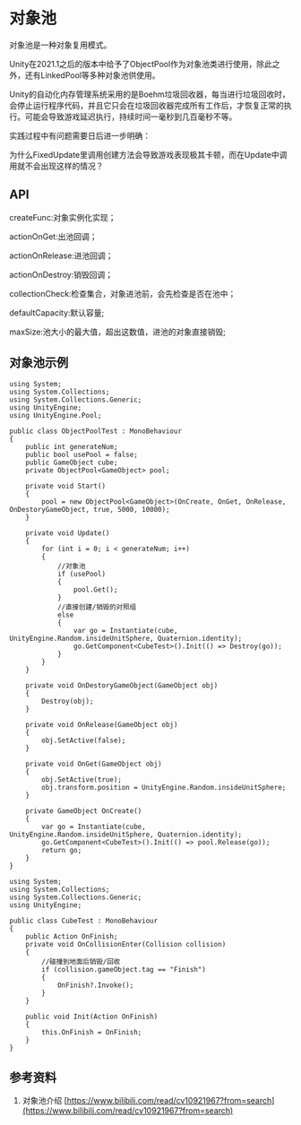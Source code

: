 # 对象池

对象池是一种对象复用模式。

Unity在2021.1之后的版本中给予了ObjectPool作为对象池类进行使用，除此之外，还有LinkedPool等多种对象池供使用。

Unity的自动化内存管理系统采用的是Boehm垃圾回收器，每当进行垃圾回收时，会停止运行程序代码，并且它只会在垃圾回收器完成所有工作后，才恢复正常的执行。可能会导致游戏延迟执行，持续时间一毫秒到几百毫秒不等。

实践过程中有问题需要日后进一步明确：

为什么FixedUpdate里调用创建方法会导致游戏表现极其卡顿，而在Update中调用就不会出现这样的情况？

## API

createFunc:对象实例化实现；

actionOnGet:出池回调；

actionOnRelease:进池回调；

actionOnDestroy:销毁回调；

collectionCheck:检查集合，对象进池前，会先检查是否在池中；

defaultCapacity:默认容量;

maxSize:池大小的最大值，超出这数值，进池的对象直接销毁;&#x20;

## 对象池示例

```
using System;
using System.Collections;
using System.Collections.Generic;
using UnityEngine;
using UnityEngine.Pool;

public class ObjectPoolTest : MonoBehaviour
{
    public int generateNum;
    public bool usePool = false;
    public GameObject cube;
    private ObjectPool<GameObject> pool;

    private void Start()
    {
        pool = new ObjectPool<GameObject>(OnCreate, OnGet, OnRelease, OnDestoryGameObject, true, 5000, 10000);
    }

    private void Update()
    {
        for (int i = 0; i < generateNum; i++)
        {
            //对象池
            if (usePool)
            {
                pool.Get();
            }
            //直接创建/销毁的对照组
            else
            {
                var go = Instantiate(cube, UnityEngine.Random.insideUnitSphere, Quaternion.identity);
                go.GetComponent<CubeTest>().Init(() => Destroy(go));
            }
        }
    }

    private void OnDestoryGameObject(GameObject obj)
    {
        Destroy(obj);
    }

    private void OnRelease(GameObject obj)
    {
        obj.SetActive(false);
    }

    private void OnGet(GameObject obj)
    {
        obj.SetActive(true);
        obj.transform.position = UnityEngine.Random.insideUnitSphere;
    }

    private GameObject OnCreate()
    {
        var go = Instantiate(cube, UnityEngine.Random.insideUnitSphere, Quaternion.identity);
        go.GetComponent<CubeTest>().Init(() => pool.Release(go));
        return go;
    }
}

```

```
using System;
using System.Collections;
using System.Collections.Generic;
using UnityEngine;

public class CubeTest : MonoBehaviour
{
    public Action OnFinish;
    private void OnCollisionEnter(Collision collision)
    {
        //碰撞到地面后销毁/回收
        if (collision.gameObject.tag == "Finish")
        {
            OnFinish?.Invoke();
        }
    }

    public void Init(Action OnFinish)
    {
        this.OnFinish = OnFinish;
    }
}

```

## 参考资料

1. 对象池介绍 [https://www.bilibili.com/read/cv10921967?from=search](https://www.bilibili.com/read/cv10921967?from=search)
